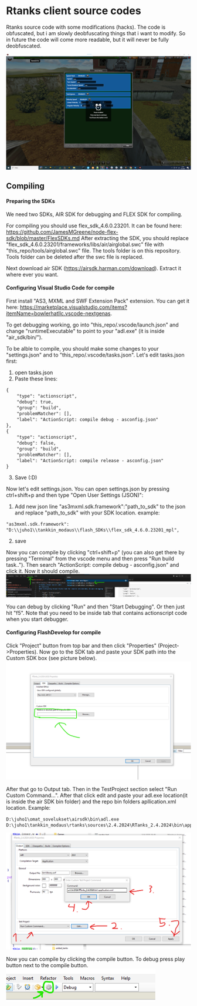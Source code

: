 # Rtanks client source codes
Rtanks source code with some modifications (hacks). The code is obfuscated, but i am slowly deobfuscating things that i want to modify. So in future the code will come more readable, but it will never be fully deobfuscated. 

![VSCode](/readme_pictures/hack_menu.png)

## Compiling
#### Preparing the SDKs
We need two SDKs, AIR SDK for debugging and FLEX SDK for compiling.

For compiling you should use flex_sdk_4.6.0.23201. It can be found here: https://github.com/JamesMGreene/node-flex-sdk/blob/master/FlexSDKs.md After extracting the SDK, you should replace "flex_sdk_4.6.0.23201/frameworks/libs/air/airglobal.swc" file with "this_repo/tools/airglobal.swc" file. The tools folder is on this repository. Tools folder can be deleted after the swc file is replaced.

Next download air SDK (https://airsdk.harman.com/download). Extract it where ever you want.

#### Configuring Visual Studio Code for compile
First install "AS3, MXML and SWF Extension Pack" extension. You can get it here: https://marketplace.visualstudio.com/items?itemName=bowlerhatllc.vscode-nextgenas.

To get debugging working, go into "this_repo/.vscode/launch.json" and change "runtimeExecutable" to point to your "adl.exe" (it is inside "air_sdk/bin/").

To be alble to compile, you should make some changes to your "settings.json" and to "this_repo/.vscode/tasks.json". Let's edit tasks.json first:
1. open tasks.json
2. Paste these lines: 
```
{
    "type": "actionscript",
    "debug": true,
    "group": "build",
    "problemMatcher": [],
    "label": "ActionScript: compile debug - asconfig.json"
},
{
    "type": "actionscript",
    "debug": false,
    "group": "build",
    "problemMatcher": [],
    "label": "ActionScript: compile release - asconfig.json"
}
```
3. Save (:D)

Now let's edit settings.json. You can open settings.json by pressing ctrl+shift+p and then type "Open User Settings (JSON)": 
1. Add new json line "as3mxml.sdk.framework":"path_to_sdk" to the json and replace "path_to_sdk" with your SDK location. example:
```
"as3mxml.sdk.framework": "D:\\juho1\\tankkin_modaus\\flash_SDKs\\flex_sdk_4.6.0.23201_mpl",
```
2. save

Now you can compile by clicking "ctrl+shift+p" (you can also get there by pressing "Terminal" from the vscode menu and then press "Run build task.."). Then search "ActionScript: compile debug - asconfig.json" and click it. Now it should compile.
![VSCode](/readme_pictures/vscode_compile.png)

You can debug by clicking "Run" and then "Start Debugging". Or then just hit "f5". Note that you need to be inside tab that contains actionscript code when you start debugger.

#### Configuring FlashDevelop for compile
Click "Project" button from top bar and then click "Properties" (Project->Properties). Now go to the SDK tab and paste your SDK path into the Custom SDK box (see picture below).
![FlashDevelop](/readme_pictures/flash_develop.png)

After that go to Output tab. Then in the TestProject section select "Run Custom Command...". After that click edit and paste your adl.exe location(it is inside the air SDK bin folder) and the repo bin folders apllication.xml location. Example: 
```
D:\juho1\omat_sovelukset\airsdk\bin\adl.exe D:\juho1\tankkin_modaus\rtanks\sources\2.4.2024\RTanks_2.4.2024\bin\application.xml
```
![FlashDevelop](/readme_pictures/flash_develop_run.png)

Now you can compile by clicking the compile button. To debug press play button next to the compile button.
![FlashDevelop](/readme_pictures/flash_develop_compile.png)